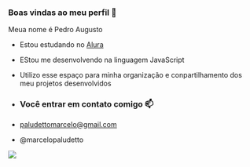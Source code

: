 ### Boas vindas ao meu perfil 💙

Meua nome é Pedro Augusto 

- Estou estudando no [Alura](https://www.alura.com.br)
- EStou me desenvolvendo na linguagem JavaScript
- Utilizo esse espaço para minha organização e conpartilhamento dos meu projetos desenvolvidos

- ### Você entrar em contato comigo 📫

- paludettomarcelo@gmail.com
  
- @marcelopaludetto

![](https://media1.tenor.com/m/e9tRTtV8vU0AAAAC/sasuke-naruto.gif)
